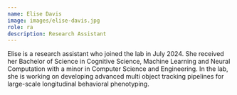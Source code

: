 ```yaml
---
name: Elise Davis
image: images/elise-davis.jpg
role: ra
description: Research Assistant
---
```


Elise is a research assistant who joined the lab in July 2024. She received her Bachelor
of Science in Cognitive Science, Machine Learning and Neural Computation with a minor in Computer
Science and Engineering. In the lab, she is working on developing advanced multi object
tracking pipelines for large-scale longitudinal behavioral phenotyping.